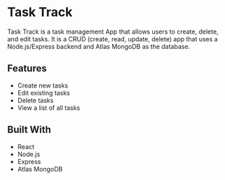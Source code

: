 # Task Track

Task Track is a task management App that allows users to create, delete, and edit tasks. It is a CRUD (create, read, update, delete) app that uses a Node.js/Express backend and Atlas MongoDB as the database.

## Features
- Create new tasks
- Edit existing tasks
- Delete tasks
- View a list of all tasks
## Built With
- React 
- Node.js 
- Express 
- Atlas MongoDB 
